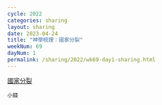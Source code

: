 ```yaml
---
cycle: 2022
categories: sharing
layout: sharing
date: 2023-04-24
title: "神學梳理：國家分裂"
weekNum: 69
dayNum: 1
permalink: /sharing/2022/wk69-day1-sharing.html
---
```


[國家分裂](https://eccseattle.github.io/media/sharing/2022/wk069/2023-04-24-bin.m4a)

`小錢`

